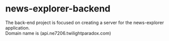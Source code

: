 # news-explorer-backend

The back-end project is focused on creating a server for the news-explorer application.<br />
Domain name is (api.ne7206.twilightparadox.com)
